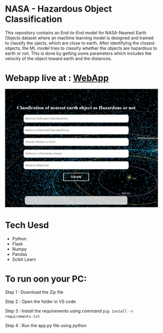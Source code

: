 # NASA - Hazardous Object Classification
   This repository contains an End-to-End model for NASA-Nearest Earth Objects dataset where an machine learning model is designed and trained to classify the ojects, which are close to earth.
   After identifying the closest objects, the ML model tries to classify whether the objects are hazardous to earth or not. This is done by getting some parameters which includes the velocity of the object toward earth
   and the distances.
   
# Webapp live at : [WebApp](https://nasa-hazardousobj-classify.herokuapp.com/)
   
   ![alt text](https://github.com/ParthivAkilesh/NASA-HazardousObject-classification/blob/main/webapp.jpg)
   
# Tech Uesd
   
   - Python
   - Flask
   - Numpy
   - Pandas
   - Scikit Learn
   
# To run oon your PC:
Step 1 : Download the Zip file

Step 2 : Open the folder in VS code

Step 3 : Install the requirements using command `pip install -r requirements.txt`

Step 4 : Run the app.py file using python


   
   
